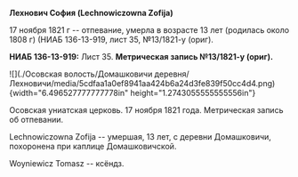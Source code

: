 **Лехнович София (Lechnowiczowna Zofija)**

17 ноября 1821 г -- отпевание, умерла в возрасте 13 лет (родилась около
1808 г) (НИАБ 136-13-919, лист 35, №13/1821-у (ориг).

**НИАБ 136-13-919:** Лист 35. **Метрическая запись №13/1821-у (ориг).**

![](./Осовская волость/Домашковичи деревня/Лехновичи/media/5cdfaa1a0ef8941aa424b6a24d3fe839f50cc4d4.png){width="6.496527777777778in"
height="1.2743055555555556in"}

Осовская униатская церковь. 17 ноября 1821 года. Метрическая запись об
отпевании.

Lechnowiczowna Zofija -- умершая, 13 лет, с деревни Домашковичи,
похоронена при каплице Домашковичской.

Woyniewicz Tomasz -- ксёндз.
